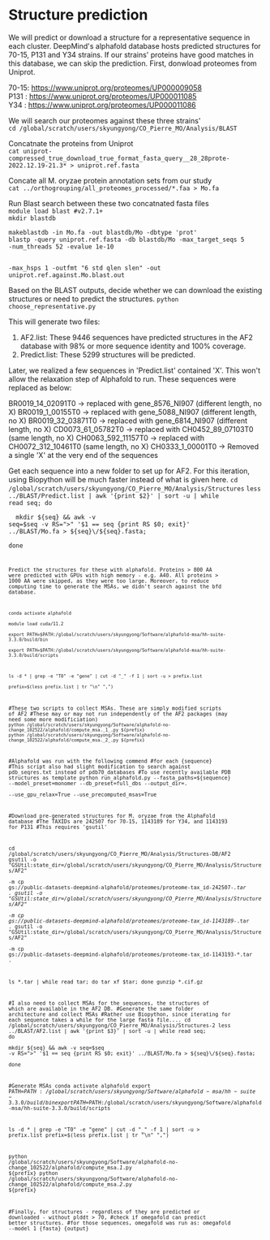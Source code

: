 # Structure prediction

We will predict or download a structure for a representative sequence in each cluster. DeepMind's alphafold database hosts predicted structures for 70-15, P131 and Y34 strains. If our strains' proteins have good matches in this database, we can skip the prediction. First, donwload proteomes from Uniprot.  

70-15: https://www.uniprot.org/proteomes/UP000009058  
P131 : https://www.uniprot.org/proteomes/UP000011085  
Y34  : https://www.uniprot.org/proteomes/UP000011086  

We will search our proteomes against these three strains'  
`cd /global/scratch/users/skyungyong/CO_Pierre_MO/Analysis/BLAST`  

Concatnate the proteins from Uniprot  
`cat uniprot-compressed_true_download_true_format_fasta_query__28_28prote-2022.12.19-21.3* > uniprot.ref.fasta`  

Concate all M. oryzae protein annotation sets from our study  
`cat ../orthogrouping/all_proteomes_processed/*.faa > Mo.fa`  

Run Blast search between these two concatnated fasta files  
`module load blast #v2.7.1+`  
`mkdir blastdb`  

`makeblastdb -in Mo.fa -out blastdb/Mo -dbtype 'prot'`  
<code>blastp -query uniprot.ref.fasta -db blastdb/Mo -max_target_seqs 5 -num_threads 52 -evalue 1e-10 <br />  
       -max_hsps 1 -outfmt "6 std qlen slen" -out uniprot.ref.against.Mo.blast.out</code>

Based on the BLAST outputs, decide whether we can download the existing structures or need to predict the structures. 
`python choose_representative.py`       

This will generate two files:  
1) AF2.list: These 9446 sequences have predicted structures in the AF2 database with 98% or more sequence identity and 100% coverage.
2) Predict.list: These 5299 structures will be predicted.

Later, we realized a few sequences in 'Predict.list' contained 'X'. This won't allow the relaxation step of Alphafold to run. These sequences were replaced as below:

BR0019_14_02091T0  -> replaced with gene_8576_NI907 (different length, no X)
BR0019_1_00155T0   -> replaced with gene_5088_NI907 (different length, no X)
BR0019_32_03871T0  -> replaced with gene_6814_NI907 (different length, no X)
CD0073_61_05782T0  -> replaced with CH0452_89_07103T0 (same length, no X)
CH0063_592_11157T0 -> replaced with CH0072_312_10461T0 (same length, no X)
CH0333_1_00001T0   -> Removed a single 'X' at the very end of the sequences
       
Get each sequence into a new folder to set up for AF2. For this iteration, using Biopython will be much faster instead of what is given here.
`cd /global/scratch/users/skyungyong/CO_Pierre_MO/Analysis/Structures`
<code>less ../BLAST/Predict.list | awk '{print $2}' | sort -u | while read seq; do \
&emsp;&emsp;mkdir ${seq} && awk -v seq=$seq -v RS=">" '$1 == seq {print RS $0; exit}' ../BLAST/Mo.fa > ${seq}\/${seq}\.fasta; \
done<code />  

Predict the structures for these with alphafold. Proteins > 800 AA were predicted with GPUs with high memory - e.g. A40. All proteins > 1000 AA were skipped, as they were too large. Moreover, to reduce computing time to generate the MSAs, we didn't search against the bfd database.   

`conda activate alphafold`  
`module load cuda/11.2`  
`export PATH=$PATH:/global/scratch/users/skyungyong/Software/alphafold-msa/hh-suite-3.3.0/build/bin`   
`export PATH=$PATH:/global/scratch/users/skyungyong/Software/alphafold-msa/hh-suite-3.3.0/build/scripts`  

`ls -d * | grep -e "T0" -e "gene" | cut -d "_" -f 1 | sort -u > prefix.list`  
`prefix=$(less prefix.list | tr "\n" ",")`  

#These two scripts to collect MSAs. These are simply modified scripts of AF2
#These may or may not run independently of the AF2 packages (may need some more modificiation)
`python /global/scratch/users/skyungyong/Software/alphafold-no-change_102522/alphafold/compute_msa._1_.py ${prefix}`
`python /global/scratch/users/skyungyong/Software/alphafold-no-change_102522/alphafold/compute_msa._2_.py ${prefix}`

#Alphafold was run with the following commend
#for each {sequence}
#This script also had slight modification to search against pdb_seqres.txt instead of pdb70_databases
#To use recently available PDB structures as template
python run_alphafold.py --fasta_paths=${sequence} --model_preset=monomer --db_preset=full_dbs --output_dir=. \
                        --use_gpu_relax=True --use_precomputed_msas=True 

#Download pre-generated structures for M. oryzae from the AlphaFold database
#The TAXIDs are 242507 for 70-15, 1143189 for Y34, and 1143193 for P131
#This requires 'gsutil'

cd /global/scratch/users/skyungyong/CO_Pierre_MO/Analysis/Structures-DB/AF2
gsutil -o "GSUtil:state_dir=/global/scratch/users/skyungyong/CO_Pierre_MO/Analysis/Structures/AF2" \
       -m cp gs://public-datasets-deepmind-alphafold/proteomes/proteome-tax_id-242507-*.tar .
gsutil -o "GSUtil:state_dir=/global/scratch/users/skyungyong/CO_Pierre_MO/Analysis/Structures/AF2" \
       -m cp gs://public-datasets-deepmind-alphafold/proteomes/proteome-tax_id-1143189-*.tar .
gsutil -o "GSUtil:state_dir=/global/scratch/users/skyungyong/CO_Pierre_MO/Analysis/Structures/AF2" \
       -m cp gs://public-datasets-deepmind-alphafold/proteomes/proteome-tax_id-1143193-*.tar .

ls *.tar | while read tar; do tar xf $tar; done
gunzip *.cif.gz

#I also need to collect MSAs for the sequences, the structures of which are available in the AF2 DB. 
#Generate the same folder architecture and collect MSAs
#Rather use Biopython, since iterating for each sequence takes a while for the large fasta file....
cd /global/scratch/users/skyungyong/CO_Pierre_MO/Analysis/Structures-2
less ../BLAST/AF2.list | awk '{print $3}' | sort -u | while read seq; do \
       mkdir ${seq} && awk -v seq=$seq -v RS=">" '$1 == seq {print RS $0; exit}' ../BLAST/Mo.fa > ${seq}\/${seq}\.fasta; \
done

#Generate MSAs
conda activate alphafold
export PATH=$PATH:/global/scratch/users/skyungyong/Software/alphafold-msa/hh-suite-3.3.0/build/bin
export PATH=$PATH:/global/scratch/users/skyungyong/Software/alphafold-msa/hh-suite-3.3.0/build/scripts

ls -d * | grep -e "T0" -e "gene" | cut -d "_" -f 1 | sort -u > prefix.list
prefix=$(less prefix.list | tr "\n" ",")

python /global/scratch/users/skyungyong/Software/alphafold-no-change_102522/alphafold/compute_msa._1_.py ${prefix}
python /global/scratch/users/skyungyong/Software/alphafold-no-change_102522/alphafold/compute_msa._2_.py ${prefix}

#Finally, for structures - regardless of they are predicted or downloaded - without plddt > 70,
#check if omegafold can predict better structures.
#for those sequences, omegafold was run as:
omegafold --model 1 {fasta} {output}
